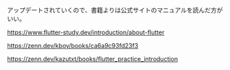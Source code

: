 アップデートされていくので、書籍よりは公式サイトのマニュアルを読んだ方がいい。

https://www.flutter-study.dev/introduction/about-flutter

https://zenn.dev/kboy/books/ca6a9c93fd23f3

https://zenn.dev/kazutxt/books/flutter_practice_introduction
